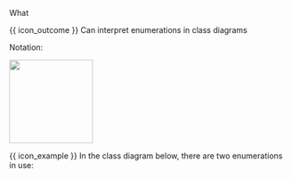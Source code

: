 <span id="title">What</span>

<span id="prereqs"></span>

<span id="outcomes">{{ icon_outcome }} Can interpret enumerations in class diagrams</span>

<div id="body">

Notation:

<img src="{{baseUrl}}/uml/classDiagrams/enumerations/what/images/notation.png" width="150" />

<box>

{{ icon_example }} In the class diagram below, there are two enumerations in use:

<pic src="{{baseUrl}}/uml/classDiagrams/enumerations/what/images/playerTurn.png" width="600" />
<p/>

</box>

</div>

<div id="extras">
  <include src="exercisesPanel.md" boilerplate />
</div>